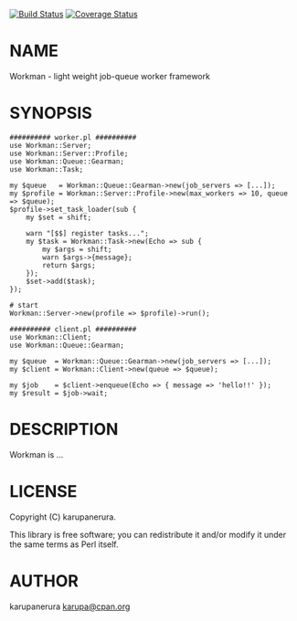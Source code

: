 [![Build Status](https://travis-ci.org/karupanerura/Workman.png?branch=master)](https://travis-ci.org/karupanerura/Workman) [![Coverage Status](https://coveralls.io/repos/karupanerura/Workman/badge.png?branch=master)](https://coveralls.io/r/karupanerura/Workman?branch=master)
# NAME

Workman - light weight job-queue worker framework

# SYNOPSIS

    ########## worker.pl ##########
    use Workman::Server;
    use Workman::Server::Profile;
    use Workman::Queue::Gearman;
    use Workman::Task;

    my $queue   = Workman::Queue::Gearman->new(job_servers => [...]);
    my $profile = Workman::Server::Profile->new(max_workers => 10, queue => $queue);
    $profile->set_task_loader(sub {
        my $set = shift;

        warn "[$$] register tasks...";
        my $task = Workman::Task->new(Echo => sub {
            my $args = shift;
            warn $args->{message};
            return $args;
        });
        $set->add($task);
    });

    # start
    Workman::Server->new(profile => $profile)->run();

    ########## client.pl ##########
    use Workman::Client;
    use Workman::Queue::Gearman;

    my $queue  = Workman::Queue::Gearman->new(job_servers => [...]);
    my $client = Workman::Client->new(queue => $queue);

    my $job    = $client->enqueue(Echo => { message => 'hello!!' });
    my $result = $job->wait;

# DESCRIPTION

Workman is ...

# LICENSE

Copyright (C) karupanerura.

This library is free software; you can redistribute it and/or modify
it under the same terms as Perl itself.

# AUTHOR

karupanerura <karupa@cpan.org>

